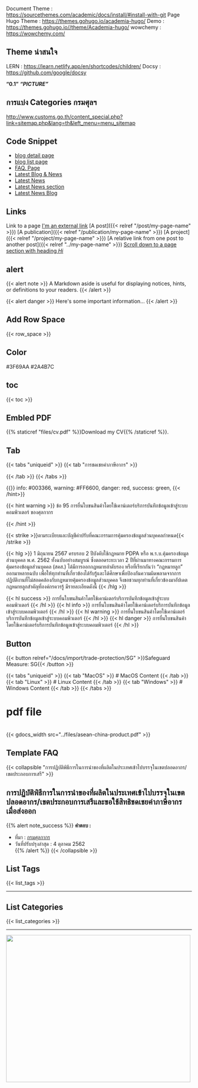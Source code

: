 Document Theme : https://sourcethemes.com/academic/docs/install/#install-with-git
Page Hugo Theme : https://themes.gohugo.io/academia-hugo/
Demo : https://themes.gohugo.io//theme/Academia-hugo/
wowchemy : https://wowchemy.com/

## Theme น่าสนใจ

LERN : https://learn.netlify.app/en/shortcodes/children/
Docsy : https://github.com/google/docsy

**“0.1”**
**_“PICTURE”_**

## การแบ่ง Categories กรมศุลฯ

http://www.customs.go.th/content_special.php?link=sitemap.php&lang=th&left_menu=menu_sitemap

## Code Snippet

- [blog detail page](https://www.bootdey.com/snippets/view/blog-detail-page)
- [blog list page](https://www.bootdey.com/snippets/view/blog-list-page)
- [FAQ. Page](https://www.bootdey.com/snippets/view/paq-page)
- [Latest Blog & News](https://www.bootdey.com/snippets/view/Latest-Blog-and-News)
- [Latest News](https://www.bootdey.com/snippets/view/bs4-Latest-News)
- [Latest News section](https://www.bootdey.com/snippets/view/Latest-News-section)
- [Latest News Blog](https://www.bootdey.com/snippets/view/Latest-News-Blog)

## Links

Link to a page
[I'm an external link](https://www.google.com)
[A post]({{< relref "/post/my-page-name" >}})
[A publication]({{< relref "/publication/my-page-name" >}})
[A project]({{< relref "/project/my-page-name" >}})
[A relative link from one post to another post]({{< relref "../my-page-name" >}})
[Scroll down to a page section with heading _Hi_](#hi)

## alert

{{< alert note >}}
A Markdown aside is useful for displaying notices, hints, or definitions to your readers.
{{< /alert >}}

{{< alert danger >}}
Here's some important information...
{{< /alert >}}

## Add Row Space

{{< row_space >}}

## Color

#3F69AA
#2A4B7C

## toc

{{< toc >}}

## Embled PDF

{{% staticref "files/cv.pdf" %}}Download my CV{{% /staticref %}}.

## Tab

{{< tabs "uniqueid" >}}
{{< tab "การชดเชยค่าภาษีอากร" >}}

{{< /tab >}}
{{< /tabs >}}

{{<hint success>}}
info: #003366,
warning: #FF6600,
danger: red,
success: green,
{{< /hint>}}

{{< hint warning >}}
ข้อ 95 การยื่นใบขนสินค้าโดยใช้เคาน์เตอร์บริการบันทึกข้อมูลเข้าสู่ระบบคอมพิวเตอร์ ของศุลกากร

{{< /hint >}} 

{{< strike >}}ตามระเบียบและบัญชีค่าปรับที่คณะกรรมการคุ้มครองข้อมูลส่วนบุคคลกำหนด{{< /strike >}}

{{< hlg >}} 
1 มิถุนายน 2567 ครบรอบ 2 ปีบังคับใช้กฎหมาย PDPA หรือ พ.ร.บ.คุ้มครองข้อมูลส่วนบุคคล พ.ศ. 2562 ทั้งฉบับอย่างสมบูรณ์ ซึ่งตลอดระยะเวลา 2 ปีที่ผ่านมาทางคณะกรรมการคุ้มครองข้อมูลส่วนบุคคล (สคส.) ได้มีการออกกฎหมายลำดับรอง หรือที่เรียกกันว่า “กฎหมายลูก” ออกมาหลายฉบับ เพื่อให้ทุกท่านที่เกี่ยวข้องได้รับรู้และได้ศึกษาเพื่อป้องกันความผิดพลาดจากการปฏิบัติงานที่ไม่สอดคล้องกับกฎหมายคุ้มครองข้อมูลส่วนบุคคล จึงขอชวนทุกท่านที่เกี่ยวข้องมาอัปเดตกฎหมายลูกสำคัญที่องค์กรควรรู้ มีรายละเอียดดังนี้
{{< /hlg >}} 

{{< hl success >}} การยื่นใบขนสินค้าโดยใช้เคาน์เตอร์บริการบันทึกข้อมูลเข้าสู่ระบบคอมพิวเตอร์  {{< /hl >}} 
{{< hl info >}} การยื่นใบขนสินค้าโดยใช้เคาน์เตอร์บริการบันทึกข้อมูลเข้าสู่ระบบคอมพิวเตอร์  {{< /hl >}} 
{{< hl warning >}} การยื่นใบขนสินค้าโดยใช้เคาน์เตอร์บริการบันทึกข้อมูลเข้าสู่ระบบคอมพิวเตอร์  {{< /hl >}} 
{{< hl danger >}} การยื่นใบขนสินค้าโดยใช้เคาน์เตอร์บริการบันทึกข้อมูลเข้าสู่ระบบคอมพิวเตอร์  {{< /hl >}} 

## Button

{{< button relref="/docs/import/trade-protection/SG" >}}Safeguard Measure: SG{{< /button >}}

{{< tabs "uniqueid" >}}
{{< tab "MacOS" >}} # MacOS Content {{< /tab >}}
{{< tab "Linux" >}} # Linux Content {{< /tab >}}
{{< tab "Windows" >}} # Windows Content {{< /tab >}}
{{< /tabs >}}

# pdf file

<br>
{{< gdocs_width src="../files/asean-china-product.pdf" >}}

<br>

## Template FAQ

{{< collapsible "การปฏิบัติพิธีการในการนำของที่ผลิตในประเทศเข้าไปบรรจุในเขตปลอดอากร/เขตประกอบการเสรี"  >}}

## การปฏิบัติพิธีการในการนำของที่ผลิตในประเทศเข้าไปบรรจุในเขตปลอดอากร/เขตประกอบการเสรีและขอใช้สิทธิชดเชยค่าภาษีอากรเมื่อส่งออก

{{% alert note_success %}}
**คำตอบ :**

- ที่มา : [กรมศุลกากร](http://ccc.customs.go.th/cont_strc_faq.php?current_id=14232a324149505f47&left_menu=interesting_article)
- วันที่ปรับปรุงล่าสุด : 4 ตุลาคม 2562  
   {{% /alert %}}
  {{< /collapsible >}}

## List Tags

{{< list_tags >}}

---

## List Categories

{{< list_categories >}}

---

 <img src="../img/DG/class-1.png" width="500" height="400"/>
